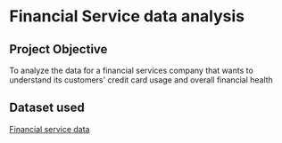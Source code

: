 # Financial Service data analysis 
## Project Objective
To analyze the data for a financial services company that wants to understand its customers' credit  card usage and overall financial health
## Dataset used
<a href="https://drive.google.com/drive/mobile/folders/1MlQUEi8-dObad5e-tGk8rzr5pAYj-BcX?usp=sharing">Financial service data</a>
